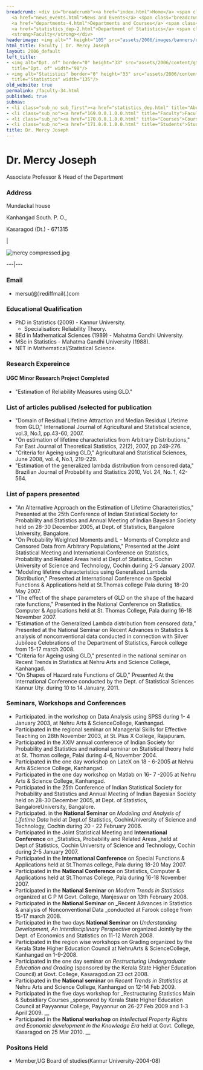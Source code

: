 ```yaml
---
breadcrumb: <div id="breadcrumb"><a href="index.html">Home</a> <span class="breadcrumb_spacer">&gt;</span>
  <a href="news_events.html">News and Events</a> <span class="breadcrumb_spacer">&gt;</span>
  <a href="departments-4.html">Departments and Courses</a> <span class="breadcrumb_spacer">&gt;</span>
  <a href="statistics_dep-2.html">Department of Statistics</a> <span class="breadcrumb_spacer">&gt;</span>
  <strong>Faculty</strong></div>
headerimage: <img alt="" height="105" src="assets/2006/images/banners/departments.jpg" width="472"/>
html_title: Faculty | Dr. Mercy Joseph
layout: 2006_default
left_title:
- <img alt="Dpt. of" border="0" height="33" src="assets/2006/content/gt/fcb6421c7c62628408190d4ca84029e5.png"
  title="Dpt. of" width="98"/>
- <img alt="Statistics" border="0" height="33" src="assets/2006/content/gt/ed0c4393ad24f52954418ef2377905a5.png"
  title="Statistics" width="135"/>
old_website: true
permalink: /faculty-34.html
published: true
subnav:
- <li class="sub_no sub_first"><a href="statistics_dep.html" title="About">About</a></li>
- <li class="sub_no"><a href="169.0.0.1.0.0.html" title="Faculty">Faculty</a></li>
- <li class="sub_no"><a href="170.0.0.1.0.0.html" title="Courses">Courses</a></li>
- <li class="sub_no"><a href="171.0.0.1.0.0.html" title="Students">Students</a></li>
title: Dr. Mercy Joseph
---
```


# Dr. Mercy Joseph

Associate Professor & Head of the Department

### Address

Mundackal house

Kanhangad South. P. O.,

Kasaragod (Dt.) - 671315

|

![mercy compressed.jpg](assets/2006/content/assets/2006/images/ab26642c590c3ffc039e9456eb8b820b.jpg)  
  
---|---  
  
### Email

  * mersu(@)rediffmail(.)com

### Educational Qualification

  * PhD in Statistics (2009) - Kannur University.
    * Specialisation: Reliability Theory.
  * BEd in Mathematical Sciences (1989) - Mahatma Gandhi University.
  * MSc in Statistics - Mahatma Gandhi University (1988).
  * NET in Mathematical/Statistical Science.

### Research Expereince

#### UGC Minor Research Project Completed

  * "Estimation of Reliability Measures using GLD."

### List of articles publised /selected for publication

  * "Domain of Residual Lifetime Attraction and Median Residual Lifetime from GLD," International Journal of Agricultural and Statistical science, vol.3, No.1, pp.43-60, 2007.
  * "On estimation of lifetime characteristics from Arbitrary Distributions," Far East Journal of Theoretical Statistics, 22(2), 2007, pp.249-276.
  * "Criteria for Ageing using GLD," Agricultural and Statistical Sciences, June 2008, vol. 4, No.1, 219-229.
  * "Estimation of the generalized lambda distribution from censored data," Brazilian Journal of Probability and Statistics 2010, Vol. 24, No. 1, 42-564.

### List of papers presented

  * "An Alternative Approach on the Estimation of Lifetime Characteristics," Presented at the 25th Conference of Indian Statistical Society for Probability and Statistics and Annual Meeting of Indian Bayesian Society held on 28-30 December 2005, at Dept. of Statistics, Bangalore University, Bangalore.
  * "On Probability Weighted Moments and L - Moments of Complete and Censored Data from Arbitrary Populations," Presented at the Joint Statistical Meeting and International Conference on Statistics, Probability and Related Areas held at Dept.of Statistics, Cochin University of Science and Technology, Cochin during 2-5 January 2007.
  * "Modeling lifetime characteristics using Generalized Lambda Distribution," Presented at International Conference on Special Functions & Applications held at St.Thomas college Pala during 18-20 May 2007.
  * "The effect of the shape parameters of GLD on the shape of the hazard rate functions," Presented in the National Conference on Statistics, Computer & Applications held at St. Thomas College, Pala during 16-18 November 2007.
  * "Estimation of the Generalized Lambda distribution from censored data," Presented at the National Seminar on Recent Advances in Statistics & analysis of nonconventional data conducted in connection with Silver Jubileee Celebrations of the Department of Statistics, Farook college from 15-17 march 2008.
  * "Criteria for Ageing using GLD," presented in the national seminar on Recent Trends in Statistics at Nehru Arts and Science College, Kanhangad.
  * "On Shapes of Hazard rate Functions of GLD," Presented At the International Conference conducted by the Dept. of Statistical Sciences Kannur Uty. during 10 to 14 January, 2011.

### Seminars, Workshops and Conferences

  * Participated. in the workshop on Data Analysis using SPSS during 1- 4 January 2003, at Nehru Arts & ScienceCollege, Kanhangad.
  * Participated in the regional seminar on Managerial Skills for Effective Teaching on 28th November 2003, at St. Pius X College, Rajapuram. 
  * Participated in the XXIV annual conference of Indian Society for Probability and Statistics and national seminar on Statistical theory held at St. Thomas college, Palai during 4-6, November 2004.
  * Participated in the one day workshop on LateX on 18 - 6-2005 at Nehru Arts &Science College, Kanhangad.
  * Participated in the one day workshop on Matlab on 16- 7 -2005 at Nehru Arts & Science College, Kanhangad.
  * Participated in the 25th Conference of Indian Statistical Society for Probability and Statistics and Annual Meeting of Indian Bayesian Society held on 28-30 December 2005, at Dept. of Statistics, BangaloreUniversity, Bangalore. 
  * Participated. in the __National Seminar__ on _Modeling and Analysis of Lifetime Data_ held  at Dept.of Statistics, CochinUniversity of Science and Technology, Cochin during 20 - 22 February 2006. 
  * Participated in the Joint Statistical Meeting and __International Conference__ on _Statistics, Probability and Related Areas _held at Dept.of Statistics, Cochin University of Science and Technology, Cochin during 2-5 January 2007.
  * Participated in the __International Conference__ on Special Functions  & Applications held at St.Thomas college, Pala during 18-20 May 2007.
  * Participated in the __National Conference__ on Statistics, Computer  & Applications held at St.Thomas College, Pala during 16-18 November 2007. 
  * Participated in the __National Seminar__ on _Modern Trends in Statistics_ organized at G P M Govt. College, Manjeswar on 13th February 2008. 
  * Participated in the __National Seminar__ on _Recent Advances in Statistics & analysis of Nonconventional Data _conducted at Farook college from 15-17 march 2008.
  * Participated in the two days __National Seminar__ on _Understanding Development, An Interdisciplinary Perspective_ organized Jointly by the Dept. of Economics and Statistics on 11-12 March 2008. 
  * Participated in the region wise workshops on Grading organized by the Kerala State Higher Education Council at NehruArts & ScienceCollege, Kanhangad on 1-9-2008. 
  * Participated in the one day seminar on _Restructuring Undergraduate Education and Grading_ (sponsored by the Kerala State Higher Education Council) at Govt. College, Kasaragod.on 23 oct 2008.
  * Participated in the __National seminar__ on _Recent Trends in Statistics_ at  Nehru Arts and Science College, Kanhangad on 12-14 Feb 2009.
  * Participated in the five days workshop for _Restructuring Statistics Main & Subsidiary Courses _sponsored by Kerala State Higher Education Council at Payyannur College, Payyannur on 26-27 Feb 2009 and 1-3 April 2009. __
  * Participated in the  __National workshop__ on _Intellectual Property Rights and_ _Economic development in the Knowledge Era_ held at Govt.  College, Kasaragod on 25 Mar 2010. __

### Positons Held

  * Member,UG Board of studies(Kannur University-2004-08)